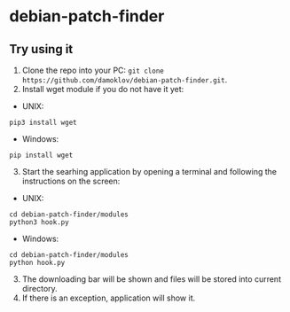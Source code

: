 # debian-patch-finder
## Try using it
1. Clone the repo into your PC: `git clone https://github.com/damoklov/debian-patch-finder.git`.
2. Install wget module if you do not have it yet:
  * UNIX:
  ```
  pip3 install wget
  ```
  * Windows:
  ```
  pip install wget
  ```
3. Start the searhing application by opening a terminal and following the instructions on the screen: 
  * UNIX:
  ```
  cd debian-patch-finder/modules
  python3 hook.py
  ```
  * Windows:
  ```
  cd debian-patch-finder/modules
  python hook.py
  ```
3. The downloading bar will be shown and files will be stored into current directory.
4. If there is an exception, application will show it.
